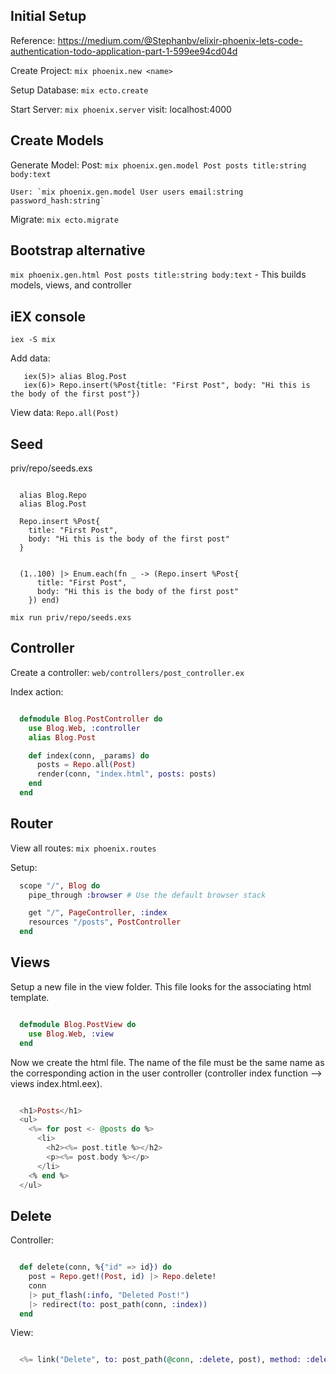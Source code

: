 ## Initial Setup

  Reference:
    https://medium.com/@Stephanbv/elixir-phoenix-lets-code-authentication-todo-application-part-1-599ee94cd04d

  Create Project:
    `mix phoenix.new <name>`

  Setup Database:
    `mix ecto.create`

  Start Server:
    `mix phoenix.server`
    visit: localhost:4000


## Create Models
  Generate Model:
    Post: `mix phoenix.gen.model Post posts title:string body:text`

    User: `mix phoenix.gen.model User users email:string password_hash:string`

  Migrate:
    `mix ecto.migrate`

## Bootstrap alternative
  `mix phoenix.gen.html Post posts title:string body:text`
    - This builds models, views, and controller

## iEX console
  `iex -S mix`

  Add data:
  ```iex(4)> alias Blog.Repo
     iex(5)> alias Blog.Post
     iex(6)> Repo.insert(%Post{title: "First Post", body: "Hi this is the body of the first post"})
  ```

  View data:
  `Repo.all(Post)`

## Seed
  priv/repo/seeds.exs
  ```Create 1

    alias Blog.Repo
    alias Blog.Post

    Repo.insert %Post{
      title: "First Post",
      body: "Hi this is the body of the first post"
    }

  ```

  ```Loop 100 times

    (1..100) |> Enum.each(fn _ -> (Repo.insert %Post{
        title: "First Post",
        body: "Hi this is the body of the first post"
      }) end)

  ```


  `mix run priv/repo/seeds.exs`

## Controller
  Create a controller: `web/controllers/post_controller.ex`

  Index action:
  ```web/controllers/post_controller.ex

    defmodule Blog.PostController do
      use Blog.Web, :controller
      alias Blog.Post

      def index(conn, _params) do
        posts = Repo.all(Post)
        render(conn, "index.html", posts: posts)
      end
    end

  ```

## Router
  View all routes: `mix phoenix.routes`

  Setup:
  ```ex
    scope "/", Blog do
      pipe_through :browser # Use the default browser stack

      get "/", PageController, :index
      resources "/posts", PostController
    end
  ```

## Views
  Setup a new file in the view folder. This file looks for the associating html template.
  ```web/views/post_view.ex

    defmodule Blog.PostView do
      use Blog.Web, :view
    end

  ```

  Now we create the html file. The name of the file must be the same name as the corresponding action in the user controller (controller index function --> views index.html.eex).
  ```web/templates/post/index.html.eex

    <h1>Posts</h1>
    <ul>
      <%= for post <- @posts do %>
        <li>
          <h2><%= post.title %></h2>
          <p><%= post.body %></p>
        </li>
      <% end %>
    </ul>

  ```

## Delete

  Controller:
  ```web/controllers/post_controller.ex

    def delete(conn, %{"id" => id}) do
      post = Repo.get!(Post, id) |> Repo.delete!
      conn
      |> put_flash(:info, "Deleted Post!")
      |> redirect(to: post_path(conn, :index))
    end

  ```

  View:
  ```web/templates/post/new.html.eex

    <%= link("Delete", to: post_path(@conn, :delete, post), method: :delete, data: [confirm: "Are you sure?"], class: "del-post") %>

  ```
